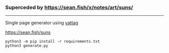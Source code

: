 ### Superceded by <https://sean.fish/x/notes/art/suns/>

---

Single page generator using [yattag](https://www.yattag.org/)

<https://sean.fish/suns>

```
python3 -m pip install -r requirements.txt
python3 generate.py
```

